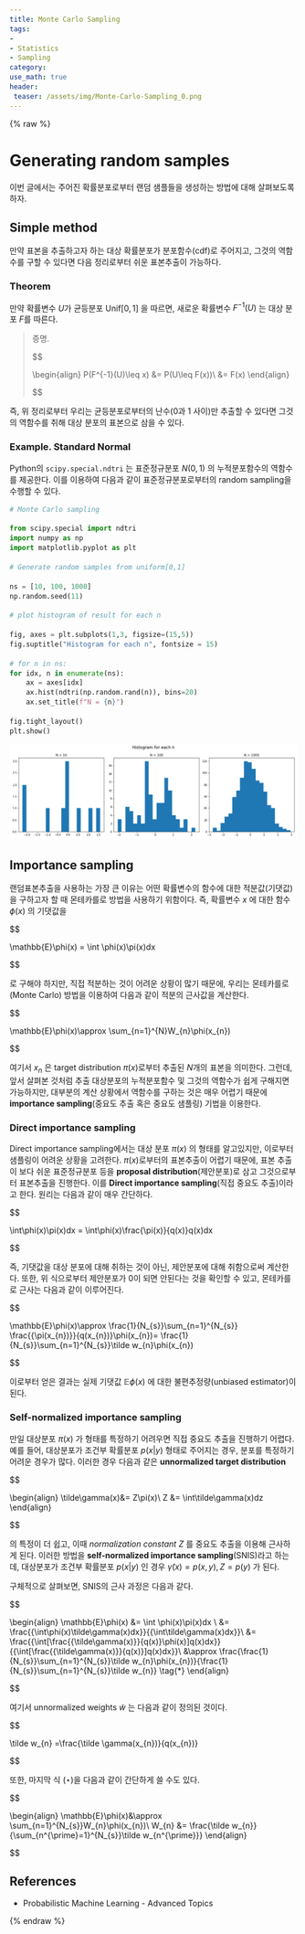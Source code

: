 ```yaml
---
title: Monte Carlo Sampling
tags:
- 
- Statistics
- Sampling
category: 
use_math: true
header: 
 teaser: /assets/img/Monte-Carlo-Sampling_0.png
---
```

{% raw %}
# Generating random samples

이번 글에서는 주어진 확률분포로부터 랜덤 샘플들을 생성하는 방법에 대해 살펴보도록 하자. 

## Simple method

만약 표본을 추출하고자 하는 대상 확률분포가 분포함수(cdf)로 주어지고, 그것의 역함수를 구할 수 있다면 다음 정리로부터 쉬운 표본추출이 가능하다.

### Theorem
만약 확률변수 $U$가 균등분포 $\mathrm{Unif}[0,1]$ 을 따르면, 새로운 확률변수 $F^{-1}(U)$ 는 대상 분포 $F$를 따른다.

> 증명.
> 
> 
> $$
> 
> \begin{align}
> P(F^{-1}(U)\leq x) &= P(U\leq F(x))\\
> &= F(x)
> \end{align} 
> 
> 
> $$
> 


즉, 위 정리로부터 우리는 균등분포로부터의 난수(0과 1 사이)만 추출할 수 있다면 그것의 역함수를 취해 대상 분포의 표본으로 삼을 수 있다.

### Example. Standard Normal

Python의 `scipy.special.ndtri` 는 표준정규분포 $N(0,1)$ 의 누적분포함수의 역함수를 제공한다. 이를 이용하여 다음과 같이 표준정규분포로부터의 random sampling을 수행할 수 있다.

```python
# Monte Carlo sampling

from scipy.special import ndtri
import numpy as np 
import matplotlib.pyplot as plt

# Generate random samples from uniform[0,1]

ns = [10, 100, 1000]
np.random.seed(11)

# plot histogram of result for each n

fig, axes = plt.subplots(1,3, figsize=(15,5))
fig.suptitle("Histogram for each n", fontsize = 15)

# for n in ns:
for idx, n in enumerate(ns):
    ax = axes[idx]
    ax.hist(ndtri(np.random.rand(n)), bins=20)
    ax.set_title(f"N = {n}")

fig.tight_layout()
plt.show()

```

![](/assets/img/Monte-Carlo-Sampling_0.png)

## Importance sampling

 랜덤표본추출을 사용하는 가장 큰 이유는 어떤 확률변수의 함수에 대한 적분값(기댓값)을 구하고자 할 때 몬테카를로 방법을 사용하기 위함이다. 즉, 확률변수 $x$ 에 대한 함수 $\phi(x)$ 의 기댓값을 

$$

\mathbb{E}\phi(x) = \int \phi(x)\pi(x)dx


$$

로 구해야 하지만, 직접 적분하는 것이 어려운 상황이 많기 때문에, 우리는 몬테카를로(Monte Carlo) 방법을 이용하여 다음과 같이 적분의 근사값을 계산한다.

$$

\mathbb{E}\phi(x)\approx \sum_{n=1}^{N}W_{n}\phi(x_{n})


$$

여기서 $x_n$ 은 target distribution $\pi(x)$로부터 추출된 $N$개의 표본을 의미한다. 그런데, 앞서 살펴본 것처럼 추출 대상분포의 누적분포함수 및 그것의 역함수가 쉽게 구해지면 가능하지만, 대부분의 계산 상황에서 역함수를 구하는 것은 매우 어렵기 때문에 **importance sampling**(중요도 추출 혹은 중요도 샘플링) 기법을 이용한다.
### Direct importance sampling

Direct importance sampling에서는 대상 분포 $\pi(x)$ 의 형태를 알고있지만, 이로부터 샘플링이 어려운 상황을 고려한다. $\pi(x)$로부터의 표본추출이 어렵기 때문에, 표본 추출이 보다 쉬운 표준정규분포 등을 **proposal distribution**(제안분포)로 삼고 그것으로부터 표본추출을 진행한다. 이를 **Direct importance sampling**(직접 중요도 추출)이라고 한다. 원리는 다음과 같이 매우 간단하다.


$$

\int\phi(x)\pi(x)dx = \int\phi(x)\frac{\pi(x)}{q(x)}q(x)dx


$$

즉, 기댓값을 대상 분포에 대해 취하는 것이 아닌, 제안분포에 대해 취함으로써 계산한다. 또한, 위 식으로부터 제안분포가 $0$이 되면 안된다는 것을 확인할 수 있고, 몬테카를로 근사는 다음과 같이 이루어진다.


$$

\mathbb{E}\phi(x)\approx \frac{1}{N_{s}}\sum_{n=1}^{N_{s}} \frac{{\pi(x_{n})}}{q(x_{n})}\phi(x_{n})= \frac{1}{N_{s}}\sum_{n=1}^{N_{s}}\tilde w_{n}\phi(x_{n})


$$

이로부터 얻은 결과는 실제 기댓값 $\mathbb{E}\phi(x)$ 에 대한 불편추정량(unbiased estimator)이 된다.

### Self-normalized importance sampling

만일 대상분포 $\pi(x)$ 가 형태를 특정하기 어려우면 직접 중요도 추출을 진행하기 어렵다. 예를 들어, 대상분포가 조건부 확률분포 $p(x\vert y)$ 형태로 주어지는 경우, 분포를 특정하기 어려운 경우가 많다. 이러한 경우 다음과 같은 **unnormalized target distribution**

$$

\begin{align}
\tilde\gamma(x)&= Z\pi(x)\\
Z &= \int\tilde\gamma(x)dz
\end{align}


$$

의 특정이 더 쉽고, 이때 *normalization constant* $Z$ 를 중요도 추출을 이용해 근사하게 된다. 이러한 방법을 **self-normalized importance sampling**(SNIS)라고 하는데, 대상분포가 조건부 확률분포 $p(x\vert y)$ 인 경우 $\tilde\gamma(x)=p(x,y),Z=p(y)$ 가 된다.

구체적으로 살펴보면, SNIS의 근사 과정은 다음과 같다.

$$

\begin{align}
\mathbb{E}\phi(x) &= \int \phi(x)\pi(x)dx \\
&= \frac{{\int\phi(x)\tilde\gamma(x)dx}}{{\int\tilde\gamma(x)dx}}\\
&= \frac{{\int[\frac{{\tilde\gamma(x)}}{q(x)}\phi(x)]q(x)dx}}{{\int[\frac{{\tilde\gamma(x)}}{q(x)}]q(x)dx}}\\
&\approx \frac{\frac{1}{N_{s}}\sum_{n=1}^{N_{s}}\tilde w_{n}\phi(x_{n})}{\frac{1}{N_{s}}\sum_{n=1}^{N_{s}}\tilde w_{n}} \tag{*}
\end{align}


$$

여기서 unnormalized weights $\tilde w$ 는 다음과 같이 정의된 것이다.


$$

\tilde w_{n} =\frac{\tilde \gamma(x_{n})}{q(x_{n})}


$$

또한, 마지막 식 ($\star$)을 다음과 같이 간단하게 쓸 수도 있다.


$$

\begin{align}
\mathbb{E}\phi(x)&\approx \sum_{n=1}^{N_{s}}W_{n}\phi(x_{n})\\
W_{n} &= \frac{\tilde w_{n}}{\sum_{n^{\prime}=1}^{N_{s}}\tilde w_{n^{\prime}}}
\end{align}


$$

## References

- Probabilistic Machine Learning - Advanced Topics

{% endraw %}